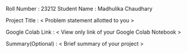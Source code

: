 Roll Number       :   23212
Student Name      :   Madhulika Chaudhary

Project Title     :   < Problem statement allotted to you >

Google Colab Link :   < View only link of your Google Colab Notebook >

Summary(Optional) :   < Brief summary of your project >
